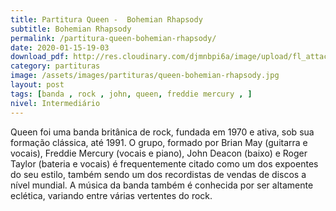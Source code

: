 ```yaml
---
title: Partitura Queen -  Bohemian Rhapsody
subtitle: Bohemian Rhapsody
permalink: /partitura-queen-bohemian-rhapsody/
date: 2020-01-15-19-03
download_pdf: http://res.cloudinary.com/djmnbpi6a/image/upload/fl_attachment/v1/sheetmusic/queen-www-sheetfree.pdf
category: partituras
image: /assets/images/partituras/queen-bohemian-rhapsody.jpg
layout: post
tags: [banda , rock , john, queen, freddie mercury , ]
nivel: Intermediário
---
```

Queen foi uma banda britânica de rock, fundada em 1970 e ativa, sob sua formação clássica, até 1991. O grupo, formado por Brian May (guitarra e vocais), Freddie Mercury (vocais e piano), John Deacon (baixo) e Roger Taylor (bateria e vocais) é frequentemente citado como um dos expoentes do seu estilo, também sendo um dos recordistas de vendas de discos a nível mundial. A música da banda também é conhecida por ser altamente eclética, variando entre várias vertentes do rock.
